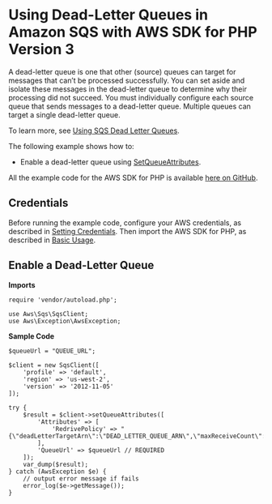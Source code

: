 # Using Dead\-Letter Queues in Amazon SQS with AWS SDK for PHP Version 3<a name="sqs-examples-dead-letter-queues"></a>

A dead\-letter queue is one that other \(source\) queues can target for messages that can’t be processed successfully\. You can set aside and isolate these messages in the dead\-letter queue to determine why their processing did not succeed\. You must individually configure each source queue that sends messages to a dead\-letter queue\. Multiple queues can target a single dead\-letter queue\.

To learn more, see [Using SQS Dead Letter Queues](https://docs.aws.amazon.com/AWSSimpleQueueService/latest/SQSDeveloperGuide/sqs-dead-letter-queues.html)\.

The following example shows how to:
+ Enable a dead\-letter queue using [SetQueueAttributes](https://docs.aws.amazon.com/aws-sdk-php/v3/api/api-sqs-2012-11-05.html#setqueueattributes)\.

All the example code for the AWS SDK for PHP is available [here on GitHub](https://github.com/awsdocs/aws-doc-sdk-examples/tree/master/php/example_code)\.

## Credentials<a name="credentials"></a>

Before running the example code, configure your AWS credentials, as described in [Setting Credentials](guide_credentials.md)\. Then import the AWS SDK for PHP, as described in [Basic Usage](getting-started_basic-usage.md)\.

## Enable a Dead\-Letter Queue<a name="enable-a-dead-letter-queue"></a>

 **Imports** 

```
require 'vendor/autoload.php';

use Aws\Sqs\SqsClient; 
use Aws\Exception\AwsException;
```

 **Sample Code** 

```
$queueUrl = "QUEUE_URL";

$client = new SqsClient([
    'profile' => 'default',
    'region' => 'us-west-2',
    'version' => '2012-11-05'
]);

try {
    $result = $client->setQueueAttributes([
        'Attributes' => [
            'RedrivePolicy' => "{\"deadLetterTargetArn\":\"DEAD_LETTER_QUEUE_ARN\",\"maxReceiveCount\":\"10\"}"
        ],
        'QueueUrl' => $queueUrl // REQUIRED
    ]);
    var_dump($result);
} catch (AwsException $e) {
    // output error message if fails
    error_log($e->getMessage());
}
```